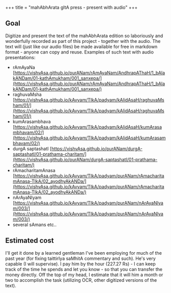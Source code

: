 +++
title = "mahAbhArata gItA press - present with audio"
+++

## Goal
Digitize and present the text of the mahAbhArata edition so laboriously and wonderfully recorded as part of this project - together with the audio. The text will (just like our audio files) be made available for free in markdown format - anyone can copy and reuse. Examples of such text with audio presentations:



- rAmAyaNa [https://vishvAsa.github.io/purANam/rAmAyaNam/AndhrapAThaH/1_bAlakANDam/01-kathAmukham/001_sanxepa/](https://vishvAsa.github.io/purANam/rAmAyaNam/AndhrapAThaH/1_bAlakANDam/01-kathAmukham/001_sanxepa/)
- raghuvaMsha [https://vishvAsa.github.io/kAvyam/TIkA/padyam/kAlidAsaH/raghuvaMsham/01/](https://vishvAsa.github.io/kAvyam/TIkA/padyam/kAlidAsaH/raghuvaMsham/01/)
- kumArasambhava [https://vishvAsa.github.io/kAvyam/TIkA/padyam/kAlidAsaH/kumArasambhavam/02/](https://vishvAsa.github.io/kAvyam/TIkA/padyam/kAlidAsaH/kumArasambhavam/02/)
- durgA saptashatI [https://vishvAsa.github.io/purANam/durgA-saptashatI/01-prathama-charitam/](https://vishvAsa.github.io/purANam/durgA-saptashatI/01-prathama-charitam/)
- rAmacharitamAnasa [https://vishvAsa.github.io/kAvyam/TIkA/padyam/purANam/rAmacharitamAnasa-TIkA/02_ayodhyAkANDa/](https://vishvAsa.github.io/kAvyam/TIkA/padyam/purANam/rAmacharitamAnasa-TIkA/02_ayodhyAkANDa/)
- nArAyaNIyam [https://vishvAsa.github.io/kAvyam/TIkA/padyam/purANam/nArAyaNIyam/003/](https://vishvAsa.github.io/kAvyam/TIkA/padyam/purANam/nArAyaNIyam/003/)
- several sAmans etc..



## Estimated cost
I'll get it done by a learned gentleman I've been employing for much of the past year (for fixing taittirIya saMhitA commentary and such). He's very capable (I will supervise). I pay him by the hour (227.27 Rs) \- I can keep track of the time he spends and let you know - so that you can transfer the money directly. Off the top of my head, I estimate that it will him a month or two to accomplish the task (utilizing OCR, other digitized versions of the text).